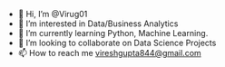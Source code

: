- 👋 Hi, I’m @Virug01
- 👀 I’m interested in Data/Business Analytics
- 🌱 I’m currently learning Python, Machine Learning.
- 💞️ I’m looking to collaborate on Data Science Projects
- 📫 How to reach me vireshgupta844@gmail.com

